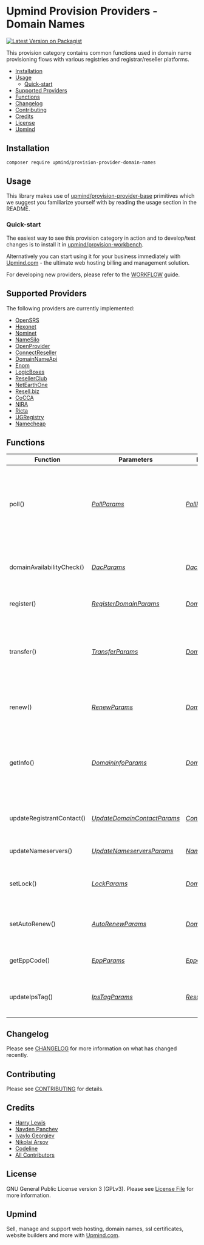 # Upmind Provision Providers - Domain Names

[![Latest Version on Packagist](https://img.shields.io/packagist/v/upmind/provision-provider-domain-names.svg?style=flat-square)](https://packagist.org/packages/upmind/provision-provider-domain-names)

This provision category contains common functions used in domain name provisioning flows with various registries and registrar/reseller platforms.

- [Installation](#installation)
- [Usage](#usage)
  - [Quick-start](#quick-start)
- [Supported Providers](#supported-providers)
- [Functions](#functions)
- [Changelog](#changelog)
- [Contributing](#contributing)
- [Credits](#credits)
- [License](#license)
- [Upmind](#upmind)

## Installation

```bash
composer require upmind/provision-provider-domain-names
```

## Usage

This library makes use of [upmind/provision-provider-base](https://packagist.org/packages/upmind/provision-provider-base) primitives which we suggest you familiarize yourself with by reading the usage section in the README.

### Quick-start

The easiest way to see this provision category in action and to develop/test changes is to install it in [upmind/provision-workbench](https://github.com/upmind-automation/provision-workbench#readme).

Alternatively you can start using it for your business immediately with [Upmind.com](https://upmind.com/start) - the ultimate web hosting billing and management solution.

For developing new providers, please refer to the [WORKFLOW](WORKFLOW.md) guide.

## Supported Providers

The following providers are currently implemented:
  - [OpenSRS](https://domains.opensrs.guide/docs/quickstart)
  - [Hexonet](https://wiki.hexonet.net/wiki/Domain_API)
  - [Nominet](https://registrars.nominet.uk/uk-namespace/registration-and-domain-management/registration-systems/epp/epp-commands/)
  - [NameSilo](https://www.namesilo.com/api-reference#domains/register-domain)
  - [OpenProvider](https://docs.openprovider.com/doc/all#tag/descDomainQuickstart)
  - [ConnectReseller](https://www.connectreseller.com/integration-options/#api)
  - [DomainNameApi](https://www.domainnameapi.com/domain-reseller-api)
  - [Enom](https://cp.enom.com/APICommandCatalog/API%20topics/api_Command_Categories.htm)
  - [LogicBoxes](https://manage.logicboxes.com/kb/servlet/KBServlet/cat119.html)
  - [ResellerClub](https://manage.resellerclub.com/kb/servlet/KBServlet/cat119.html)
  - [NetEarthOne](https://manage.netearthone.com/kb/servlet/KBServlet/cat119.html)
  - [Resell.biz](https://cp.us2.net/kb/servlet/KBServlet/cat119.html)
  - [CoCCA](https://cocca.org.nz/)
  - [NIRA](https://nira.ng/become-a-registrar)
  - [Ricta](https://www.ricta.org.rw/become-a-registrar/)
  - [UGRegistry](https://registry.co.ug/docs/v2/)
  - [Namecheap](https://www.namecheap.com/support/api/methods/)

## Functions

| Function | Parameters | Return Data | Description |
|---|---|---|---|
| poll() | [_PollParams_](src/Data/PollParams.php) | [_PollResult_](src/Data/PollResult.php) | Poll for the latest relevant domain event notifications e.g., successful transfer-in, domain deletion etc |
| domainAvailabilityCheck() | [_DacParams_](src/Data/DacParams.php) | [_DacResult_](src/Data/DacResult.php) | Check the availability of a domain SLD across one or more TLDs |
| register() | [_RegisterDomainParams_](src/Data/RegisterDomainParams.php) | [_DomainResult_](src/Data/DomainResult.php) | Register a new domain name |
| transfer() | [_TransferParams_](src/Data/TransferParams.php) | [_DomainResult_](src/Data/DomainResult.php) | Initiate and/or check a domain name transfer, returning successfully if transfer is complete |
| renew() | [_RenewParams_](src/Data/RenewParams.php) | [_DomainResult_](src/Data/DomainResult.php) | Renew a domain name for a given number of years |
| getInfo() | [_DomainInfoParams_](src/Data/DomainInfoParams.php) | [_DomainResult_](src/Data/DomainResult.php) | Get information about a domain name including status, expiry date, nameservers, contacts etc |
| updateRegistrantContact() | [_UpdateDomainContactParams_](src/Data/UpdateDomainContactParams.php) | [_ContactResult_](src/Data/ContactResult.php) | Update the registrant contact details of a domain name |
| updateNameservers() | [_UpdateNameserversParams_](src/Data/UpdateNameserversParams.php) | [_NameserversResult_](src/Data/NameserversResult.php) | Update a domain's nameservers |
| setLock() | [_LockParams_](src/Data/LockParams.php) | [_DomainResult_](src/Data/DomainResult.php) | Lock or unlock a domain name for transfers and changes |
| setAutoRenew() | [_AutoRenewParams_](src/Data/AutoRenewParams.php) | [_DomainResult_](src/Data/DomainResult.php) | Toggle registry auto-renewal for a domain name |
| getEppCode() | [_EppParams_](src/Data/EppParams.php) | [_EppCodeResult_](src/Data/EppCodeResult.php) | Get the EPP/Auth code of a domain name |
| updateIpsTag() | [_IpsTagParams_](src/Data/IpsTagParams.php) | [_ResultData_](src/Data/ResultData.php) | Release a domain name to a new IPS tag (UK-only) |

## Changelog

Please see [CHANGELOG](CHANGELOG.md) for more information on what has changed recently.

## Contributing

Please see [CONTRIBUTING](CONTRIBUTING.md) for details.

## Credits

 - [Harry Lewis](https://github.com/uphlewis)
 - [Nayden Panchev](https://github.com/airnayden)
 - [Ivaylo Georgiev](https://github.com/Georgiev-Ivaylo)
 - [Nikolai Arsov](https://github.com/nikiarsov777)
 - [Codeline](https://codeline.fi/)
 - [All Contributors](../../contributors)

## License

GNU General Public License version 3 (GPLv3). Please see [License File](LICENSE.md) for more information.

## Upmind

Sell, manage and support web hosting, domain names, ssl certificates, website builders and more with [Upmind.com](https://upmind.com/start).
